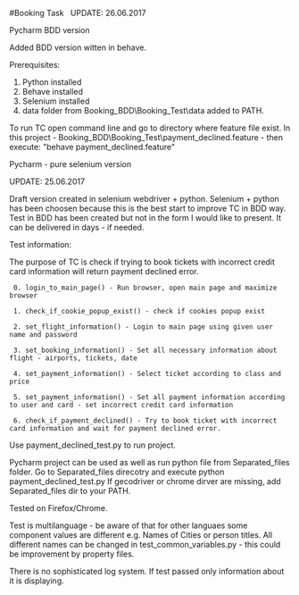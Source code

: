 #Booking Task 
  
UPDATE: 26.06.2017

Pycharm BDD version

Added BDD version witten in behave. 

Prerequisites:
1. Python installed
2. Behave installed
3. Selenium installed
4. data folder from Booking_BDD\Booking_Test\data added to PATH.

To run TC open command line and go to directory where feature file exist. In this project - Booking_BDD\Booking_Test\payment_declined.feature - then execute: "behave payment_declined.feature"

Pycharm - pure selenium version

UPDATE: 25.06.2017

Draft version created in selenium webdriver + python. Selenium + python has been choosen because this is the best start to improve TC in BDD way. Test in BDD has been created but not in the form I would like to present. It can be delivered in days - if needed.

Test information: 

The purpose of TC is check if trying to book tickets with incorrect credit card information will return
     payment declined error.
     
     0. login_to_main_page() - Run browser, open main page and maximize browser
     
     1. check_if_cookie_popup_exist() - check if cookies popup exist
	 
     2. set_flight_information() - Login to main page using given user name and password
     
     3. set_booking_information() - Set all necessary information about flight - airports, tickets, date
     
     4. set_payment_information() - Select ticket according to class and price
     
     5. set_payment_information() - Set all payment information according to user and card - set incorrect credit card information
     
     6. check_if_payment_declined() - Try to book ticket with incorrect card information and wait for payment declined error.
     
Use payment_declined_test.py to run project.      
     
Pycharm project can be used as well as run python file from Separated_files folder. Go to Separated_files direcotry and execute python payment_declined_test.py 
If gecodriver or chrome dirver are missing, add Separated_files dir to your PATH.

Tested on Firefox/Chrome.

Test is multilanguage - be aware of that for other languaes some component values are different e.g. Names of Cities or person titles.
All different names can be changed in test_common_variables.py - this could be improvement by property files.

There is no sophisticated log system. If test passed only information about it is displaying. 
